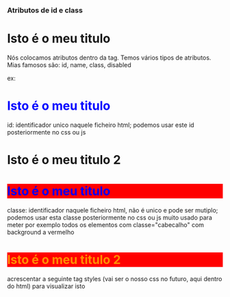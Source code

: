 ### Atributos de id e class

<h1>Isto é o meu titulo</h1>

Nós colocamos atributos dentro da tag.
Temos vários tipos de atributos.
Mias famosos são: id, name, class, disabled

ex:

<h1 id="cabecalho-um">Isto é o meu titulo</h1>
id: identificador unico naquele ficheiro html; podemos usar este id posteriormente no css ou js
<h1 id="cabecalho-dois">Isto é o meu titulo 2</h1>

<h1 id="cabecalho-um" class="cabecalho cabecalho-um">Isto é o meu titulo</h1>
classe: identificador naquele ficheiro html, não é unico e pode ser mutiplo; podemos usar esta classe posteriormente no css ou js
muito usado para meter por exemplo todos os elementos com classe="cabecalho" com background a vermelho
<h1 id="cabecalho-dois" class="cabecalho cabecalho-dois">Isto é o meu titulo 2</h1>
acrescentar a seguinte tag styles (vai ser o nosso css no futuro, aqui dentro do html) para visualizar isto
<style>
      .cabecalho {
        background-color: red;
      }
      #cabecalho-um {
        color: blue;
      }
      .cabecalho-dois {
        color: darkorange;
      }
</style>
